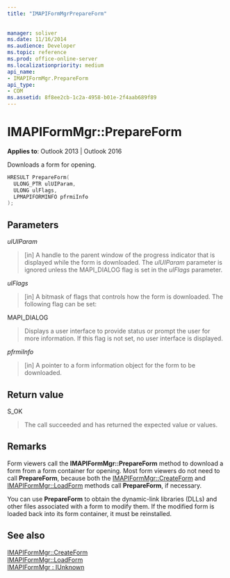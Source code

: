 ```yaml
---
title: "IMAPIFormMgrPrepareForm"
 
 
manager: soliver
ms.date: 11/16/2014
ms.audience: Developer
ms.topic: reference
ms.prod: office-online-server
ms.localizationpriority: medium
api_name:
- IMAPIFormMgr.PrepareForm
api_type:
- COM
ms.assetid: 8f8ee2cb-1c2a-4958-b01e-2f4aab689f89
---
```


# IMAPIFormMgr::PrepareForm

**Applies to**: Outlook 2013 | Outlook 2016
  
Downloads a form for opening.
  
```cpp
HRESULT PrepareForm(
  ULONG_PTR ulUIParam,
  ULONG ulFlags,
  LPMAPIFORMINFO pfrmiInfo
);
```

## Parameters

 _ulUIParam_
  
> [in] A handle to the parent window of the progress indicator that is displayed while the form is downloaded. The _ulUIParam_ parameter is ignored unless the MAPI_DIALOG flag is set in the _ulFlags_ parameter.

 _ulFlags_
  
> [in] A bitmask of flags that controls how the form is downloaded. The following flag can be set:

MAPI_DIALOG
  
> Displays a user interface to provide status or prompt the user for more information. If this flag is not set, no user interface is displayed.

 _pfrmiInfo_
  
> [in] A pointer to a form information object for the form to be downloaded.

## Return value

S_OK
  
> The call succeeded and has returned the expected value or values.

## Remarks

Form viewers call the **IMAPIFormMgr::PrepareForm** method to download a form from a form container for opening. Most form viewers do not need to call **PrepareForm**, because both the [IMAPIFormMgr::CreateForm](imapiformmgr-createform.md) and [IMAPIFormMgr::LoadForm](imapiformmgr-loadform.md) methods call **PrepareForm**, if necessary.
  
You can use **PrepareForm** to obtain the dynamic-link libraries (DLLs) and other files associated with a form to modify them. If the modified form is loaded back into its form container, it must be reinstalled.
  
## See also

[IMAPIFormMgr::CreateForm](imapiformmgr-createform.md)  
[IMAPIFormMgr::LoadForm](imapiformmgr-loadform.md)  
[IMAPIFormMgr : IUnknown](imapiformmgriunknown.md)
